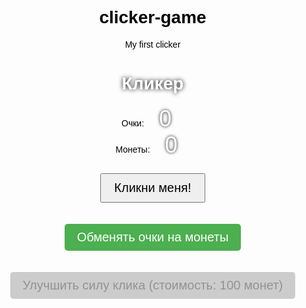 # clicker-game
My first clicker
<!DOCTYPE html>
<html lang="ru">
<head>
  <meta charset="UTF-8" />
  <title>Кликер с фигурами, летящими через кнопку</title>
  <style>
    body {
      font-family: sans-serif;
      text-align: center;
      margin: 0;
      padding: 50px;
      color: #000;
      height: 100vh;
      overflow: hidden;
      position: relative;

      /* Твой фон */
      background-image: url('https://images.unsplash.com/photo-1506744038136-46273834b3fb?auto=format&fit=crop&w=1350&q=80');
      background-size: cover;
      background-position: center;
      background-repeat: no-repeat;
    }
    button {
      font-size: 20px;
      padding: 10px 20px;
      margin: 10px;
      cursor: pointer;
      position: relative;
      z-index: 10;
    }
    #points, #coins {
      font-size: 36px;
      margin: 20px;
      color: white;
      text-shadow: 0 0 5px black;
    }
    #upgradeBtn {
      background-color: gold;
      border: none;
      border-radius: 5px;
    }
    #upgradeBtn:disabled {
      background-color: #ccc;
      cursor: not-allowed;
    }
    #exchangeBtn {
      background-color: #4CAF50;
      border: none;
      border-radius: 5px;
      color: white;
    }
    #purpleSquare, #brownTriangle {
      position: absolute;
      width: 50px;
      height: 50px;
      cursor: pointer;
      display: none;
      z-index: 1000;
    }
    #purpleSquare {
      background-color: purple;
      border-radius: 5px;
    }
    #brownTriangle {
      width: 0;
      height: 0;
      border-left: 25px solid transparent;
      border-right: 25px solid transparent;
      border-bottom: 50px solid brown;
      background-color: transparent;
      border-radius: 0;
    }
  </style>
</head>
<body>

  <h1 style="color:white; text-shadow: 0 0 7px black;">Кликер</h1>

  <div>
    <div>Очки: <span id="points">0</span></div>
    <div>Монеты: <span id="coins">0</span></div>
  </div>

  <button id="clickBtn">Кликни меня!</button><br>

  <button id="exchangeBtn" disabled>Обменять очки на монеты</button><br>

  <button id="upgradeBtn" disabled>Улучшить силу клика (стоимость: <span id="upgradeCost">100</span> монет)</button>

  <div id="purpleSquare"></div>
  <div id="brownTriangle"></div>

  <script>
    let points = 0;
    let coins = 0;

    let baseClickPower = 1;      // Постоянная сила клика (улучшения)
    let tempClickMultiplier = 1; // Временный множитель (от квадрата)

    let upgradeCost = 100;

    const pointsDisplay = document.getElementById('points');
    const coinsDisplay = document.getElementById('coins');
    const clickBtn = document.getElementById('clickBtn');
    const upgradeBtn = document.getElementById('upgradeBtn');
    const upgradeCostDisplay = document.getElementById('upgradeCost');
    const exchangeBtn = document.getElementById('exchangeBtn');
    const purpleSquare = document.getElementById('purpleSquare');
    const brownTriangle = document.getElementById('brownTriangle');

    function getClickPower() {
      return baseClickPower * tempClickMultiplier;
    }

    function updateDisplays() {
      pointsDisplay.textContent = Math.floor(points);
      coinsDisplay.textContent = coins;
      upgradeCostDisplay.textContent = upgradeCost;

      upgradeBtn.disabled = coins < upgradeCost;
      exchangeBtn.disabled = points === 0;
    }

    clickBtn.onclick = () => {
      points += getClickPower();
      updateDisplays();
    };

    exchangeBtn.onclick = () => {
      if(points > 0) {
        coins += Math.floor(points);
        points = 0;
        updateDisplays();
      }
    };

    // Получить случайную сторону экрана
    function getRandomEdge() {
      const edges = ['top', 'right', 'bottom', 'left'];
      return edges[Math.floor(Math.random() * edges.length)];
    }

    // Координаты старта фигуры по краю
    function getStartPosition(edge, size) {
      const w = window.innerWidth;
      const h = window.innerHeight;
      switch(edge) {
        case 'top':    return { x: Math.random() * (w - size), y: -size };
        case 'right':  return { x: w, y: Math.random() * (h - size) };
        case 'bottom': return { x: Math.random() * (w - size), y: h };
        case 'left':   return { x: -size, y: Math.random() * (h - size) };
      }
    }

    // Запуск анимации фигуры, летящей через кнопку upgradeBtn
    function launchShape(shapeElem, onClickEffect) {
      const size = 50;
      const w = window.innerWidth;
      const h = window.innerHeight;

      const upgradeRect = upgradeBtn.getBoundingClientRect();
      const targetX = upgradeRect.left + upgradeRect.width/2 - size/2;
      const targetY = upgradeRect.top + upgradeRect.height/2 - size/2;

      const distToTop = upgradeRect.top;
      const distToBottom = h - upgradeRect.bottom;
      const distToLeft = upgradeRect.left;
      const distToRight = w - upgradeRect.right;

      const distances = [
        { side: 'top', dist: distToTop },
        { side: 'bottom', dist: distToBottom },
        { side: 'left', dist: distToLeft },
        { side: 'right', dist: distToRight }
      ].sort((a,b) => a.dist - b.dist);

      const allowedSides = distances.slice(1).map(d => d.side);

      const startEdge = allowedSides[Math.floor(Math.random() * allowedSides.length)];

      const pos = getStartPosition(startEdge, size);

      shapeElem.style.left = pos.x + 'px';
      shapeElem.style.top = pos.y + 'px';
      shapeElem.style.display = 'block';

      let dx = targetX - pos.x;
      let dy = targetY - pos.y;
      const dist = Math.sqrt(dx*dx + dy*dy);

      dx /= dist;
      dy /= dist;

      const speed = 4;

      let animationFrameId;

      function move() {
        pos.x += dx * speed;
        pos.y += dy * speed;

        shapeElem.style.left = pos.x + 'px';
        shapeElem.style.top = pos.y + 'px';

        if (
          pos.x < -size*2 || pos.x > w + size*2 ||
          pos.y < -size*2 || pos.y > h + size*2
        ) {
          shapeElem.style.display = 'none';
          cancelAnimationFrame(animationFrameId);
          return;
        }

        animationFrameId = requestAnimationFrame(move);
      }

      animationFrameId = requestAnimationFrame(move);

      shapeElem.onclick = () => {
        shapeElem.style.display = 'none';
        cancelAnimationFrame(animationFrameId);
        onClickEffect();
      };
    }

    setInterval(() => {
      launchShape(purpleSquare, () => {
        if (tempClickMultiplier === 1) {
          tempClickMultiplier = 5;
          alert('Сила клика увеличена в 5 раз на 5 секунд!');
          setTimeout(() => {
            tempClickMultiplier = 1;
            alert('Временное улучшение закончилось.');
          }, 5000);
        }
      });
    }, 20000);

    setInterval(() => {
      launchShape(brownTriangle, () => {
        points *= 0.9;
        baseClickPower *= 0.9;
        alert('Очки и сила клика уменьшены на 10%!');
        updateDisplays();
      });
    }, 30000);

    upgradeBtn.onclick = () => {
      if (coins >= upgradeCost) {
        coins -= upgradeCost;
        baseClickPower *= 10;
        upgradeCost *= 20;
        updateDisplays();
        alert('Улучшение куплено! Сила клика увеличена в 10 раз.');
      }
    };

    updateDisplays();
  </script>

</body>
</html>
